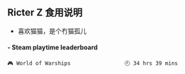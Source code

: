 ## Ricter Z 食用说明
- 喜欢猫猫，是个冇猫孤儿

<!-- steam-box start -->
#### - Steam playtime leaderboard
```text
🎮 World of Warships                 🕘 34 hrs 39 mins
```
<!-- Powered by https://github.com/YouEclipse/steam-box . -->
<!-- steam-box end -->
